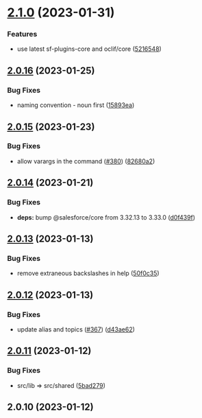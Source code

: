 # [2.1.0](https://github.com/salesforcecli/plugin-custom-metadata/compare/2.0.16...2.1.0) (2023-01-31)


### Features

* use latest sf-plugins-core and oclif/core ([5216548](https://github.com/salesforcecli/plugin-custom-metadata/commit/5216548a005d17f22ddd84e71a52b5b7ed8f8f97))



## [2.0.16](https://github.com/salesforcecli/plugin-custom-metadata/compare/2.0.15...2.0.16) (2023-01-25)


### Bug Fixes

* naming convention - noun first ([15893ea](https://github.com/salesforcecli/plugin-custom-metadata/commit/15893ea1d94c2e2982d7e5d3b20487430ee72261))



## [2.0.15](https://github.com/salesforcecli/plugin-custom-metadata/compare/2.0.14...2.0.15) (2023-01-23)


### Bug Fixes

* allow varargs in the command ([#380](https://github.com/salesforcecli/plugin-custom-metadata/issues/380)) ([82680a2](https://github.com/salesforcecli/plugin-custom-metadata/commit/82680a210b0264d31e9e05434a799eb251db0877))



## [2.0.14](https://github.com/salesforcecli/plugin-custom-metadata/compare/2.0.13...2.0.14) (2023-01-21)


### Bug Fixes

* **deps:** bump @salesforce/core from 3.32.13 to 3.33.0 ([d0f439f](https://github.com/salesforcecli/plugin-custom-metadata/commit/d0f439fee7f3ff416794aa78bd63f8bfff33face))



## [2.0.13](https://github.com/salesforcecli/plugin-custom-metadata/compare/2.0.12...2.0.13) (2023-01-13)


### Bug Fixes

* remove extraneous backslashes in help ([50f0c35](https://github.com/salesforcecli/plugin-custom-metadata/commit/50f0c3567c325e9fbaf13b38173035a42799a0ae))



## [2.0.12](https://github.com/salesforcecli/plugin-custom-metadata/compare/2.0.11...2.0.12) (2023-01-13)


### Bug Fixes

* update alias and topics ([#367](https://github.com/salesforcecli/plugin-custom-metadata/issues/367)) ([d43ae62](https://github.com/salesforcecli/plugin-custom-metadata/commit/d43ae62781b5a6ba88681c7d6fba285728ec4f90))



## [2.0.11](https://github.com/salesforcecli/plugin-custom-metadata/compare/2.0.10...2.0.11) (2023-01-12)


### Bug Fixes

* src/lib => src/shared ([5bad279](https://github.com/salesforcecli/plugin-custom-metadata/commit/5bad279eca72d67646d3f4cd6d8a4ca9f4e0c562))



## 2.0.10 (2023-01-12)



